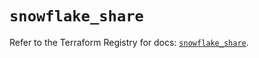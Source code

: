 # `snowflake_share`

Refer to the Terraform Registry for docs: [`snowflake_share`](https://registry.terraform.io/providers/snowflake-labs/snowflake/0.83.1/docs/resources/share).
